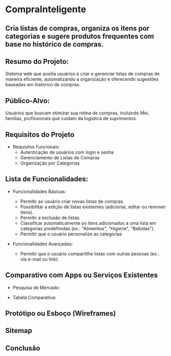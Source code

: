 # CompraInteligente

## Cria listas de compras, organiza os itens por categorias e sugere produtos frequentes com base no histórico de compras.

## Resumo do Projeto:
 Sistema web que auxilia usuários a criar e gerenciar listas de compras de maneira eficiente, automatizando a organização e oferecendo sugestões baseadas em histórico de compras.

## Público-Alvo:
Usuários que buscam otimizar sua rotina de compras, incluindo Mei, famílias, profissionais que cuidam da logística de suprimentos.

## Requisitos do Projeto
  
  - Requisitos Funcionais:
    - Autenticação de usuários com login e senha
    - Gerenciamento de Listas de Compras
    - Organização por Categorias

    

## Lista de Funcionalidades:
  
  - Funcionalidades Básicas:
    - Permitir ao usuário criar novas listas de compras.
    - Possibilitar a edição de listas existentes (adicionar, editar ou remover itens).
    - Permitir a exclusão de listas.
    - Classificar automaticamente os itens adicionados a uma lista em categorias predefinidas (ex.: "Alimentos", "Higiene", "Bebidas").
    - Permitir que o usuário personalize as categorias
    
  
  - Funcionalidades Avançadas:
    - Permitir que o usuário compartilhe listas com outras pessoas (ex.: via e-mail ou link).

## Comparativo com Apps ou Serviços Existentes
  
  - Pesquisa de Mercado:

  - Tabela Comparativa:

## Protótipo ou Esboço  (Wireframes)

## Sitemap

## Conclusão